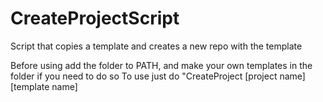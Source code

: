 # CreateProjectScript
Script that copies a template and creates a new repo with the template

Before using add the folder to PATH, and make your own templates in the folder if you need to do so
To use just do "CreateProject [project name] [template name]
